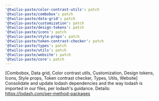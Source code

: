 ```yaml
---
'@twilio-paste/color-contrast-utils': patch
'@twilio-paste/combobox': patch
'@twilio-paste/data-grid': patch
'@twilio-paste/customization': patch
'@twilio-paste/design-tokens': patch
'@twilio-paste/icons': patch
'@twilio-paste/style-props': patch
'@twilio-paste/token-contrast-checker': patch
'@twilio-paste/types': patch
'@twilio-paste/utils': patch
'@twilio-paste/website': patch
'@twilio-paste/core': patch
---
```


[Combobox, Data grid, Color contrast utils, Customization, Design tokens, Icons, Style props, Token contrast checker, Types, Utils, Website] Consolidate and update lodash dependencies and the way lodash is imported in our files, per lodash's guidance. Details: https://lodash.com/per-method-packages
